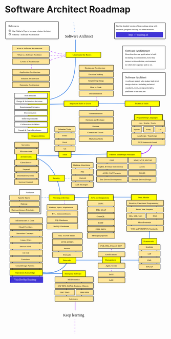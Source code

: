 # Software Architect Roadmap

<link href="style/main.css" rel="stylesheet">

<svg xmlns="http://www.w3.org/2000/svg" xmlns:xlink="http://www.w3.org/1999/xlink" viewBox="139 164 1385 2693" style="font-family: balsamiq"><path d="M742 2422Q742 2532.963733567918 742 2643.9274671358357" fill="none" stroke="rgb(153,0,255)" stroke-width="4" stroke-linecap="round" stroke-linejoin="round" stroke-dasharray="undefined"></path><path d="M429.38186770021423 2332.0281889433218Q515.284245485774 2330.642518100585 710 2328" fill="none" stroke="rgb(43,120,228)" stroke-width="4" stroke-linecap="round" stroke-linejoin="round" stroke-dasharray="undefined"></path><path d="M406.28014891204555 2313.7576048079814Q615.1961485554714 2357.2630872163213 682.3624122654047 2221.207300615662" fill="none" stroke="rgb(43,120,228)" stroke-width="4" stroke-linecap="round" stroke-linejoin="round" stroke-dasharray="undefined"></path><path d="M1054 2098Q1054 2231 1054 2364" fill="none" stroke="rgb(153,0,255)" stroke-width="4" stroke-linecap="round" stroke-linejoin="round" stroke-dasharray="0.8 12"></path><path d="M671.3818677002142 2215.0281889433218Q876.9842119232909 2214.6631107745243 1343.0079241118087 2215.0281889433218" fill="none" stroke="rgb(43,120,228)" stroke-width="4" stroke-linecap="round" stroke-linejoin="round" stroke-dasharray="undefined"></path><path d="M1380.7545731933146 1905.9693748011402Q1378.6521099691429 1991.9889387781457 1380.7545731933146 2183.8855680534584" fill="none" stroke="rgb(43,120,228)" stroke-width="4" stroke-linecap="round" stroke-linejoin="round" stroke-dasharray="undefined"></path><path d="M1043.7545731933146 1673.9693748011402Q1113.7832056095076 1675.6992074923985 1270.0079241118087 1674.028188943322" fill="none" stroke="rgb(43,120,228)" stroke-width="4" stroke-linecap="round" stroke-linejoin="round" stroke-dasharray="undefined"></path><rect x="1224.35" y="1652.35" width="219.3" height="299.3" rx="2" fill="rgb(255,255,255)" fill-opacity="1" stroke="rgb(0,0,0)" stroke-width="2.7"></rect><g class="clickable-group" data-group-id="111-web-and-mobile"><rect x="1224.35" y="1652.35" width="219.3" height="52.3" rx="2" fill="rgb(255,255,0)" fill-opacity="1" stroke="rgb(0,0,0)" stroke-width="2.7"></rect><text x="1284" y="1683" fill="rgb(0,0,0)" font-style="normal" font-weight="normal" font-size="18px"><tspan>Web, Mobile</tspan></text></g><g class="clickable-group done" data-group-id="101-web-and-mobile:react-vue-angular"><rect x="1184.35" y="1756.35" width="318.3" height="47.3" rx="2" fill="rgb(255,229,153)" fill-opacity="1" stroke="rgb(0,0,0)" stroke-width="2.7"></rect><text x="1265" y="1786.5" fill="rgb(0,0,0)" font-style="normal" font-weight="normal" font-size="18px"><tspan>React, Vue, Angular</tspan></text></g><g class="clickable-group" data-group-id="102-web-and-mobile:spa-ssr-ssg"><rect x="1184.35" y="1812.35" width="160.3" height="47.3" rx="2" fill="rgb(255,229,153)" fill-opacity="1" stroke="rgb(0,0,0)" stroke-width="2.7"></rect><text x="1205" y="1843" fill="rgb(0,0,0)" font-style="normal" font-weight="normal" font-size="18px"><tspan>SPA, SSR, SSG</tspan></text></g><g class="clickable-group" data-group-id="103-web-and-mobile:pwa"><rect x="1354.35" y="1812.35" width="148.3" height="47.3" rx="2" fill="rgb(255,229,153)" fill-opacity="1" stroke="rgb(0,0,0)" stroke-width="2.7"></rect><text x="1410" y="1843" fill="rgb(0,0,0)" font-style="normal" font-weight="normal" font-size="18px"><tspan>PWA</tspan></text></g><g class="clickable-group" data-group-id="104-web-and-mobile:microfrontends"><rect x="1184.35" y="1867.35" width="318.3" height="47.3" rx="2" fill="rgb(255,229,153)" fill-opacity="1" stroke="rgb(0,0,0)" stroke-width="2.7"></rect><text x="1282" y="1897.5" fill="rgb(0,0,0)" font-style="normal" font-weight="normal" font-size="18px"><tspan>Microfrontends</tspan></text></g><g class="clickable-group" data-group-id="105-web-and-mobile:w3c-and-whatwg-standards"><rect x="1184.35" y="1921.35" width="318.3" height="47.3" rx="2" fill="rgb(255,229,153)" fill-opacity="1" stroke="rgb(0,0,0)" stroke-width="2.7"></rect><text x="1221" y="1952" fill="rgb(0,0,0)" font-style="normal" font-weight="normal" font-size="18px"><tspan>W3C and WHATWG Standards</tspan></text></g><g class="clickable-group" data-group-id="100-web-and-mobile:reactive-functional-programming"><rect x="1184.35" y="1701.35" width="318.3" height="47.3" rx="2" fill="rgb(255,229,153)" fill-opacity="1" stroke="rgb(0,0,0)" stroke-width="2.7"></rect><text x="1205" y="1732" fill="rgb(0,0,0)" font-style="normal" font-weight="normal" font-size="18px"><tspan>Reactive, Functional Programming</tspan></text></g><path d="M694.0932204121098 1677.581704806792Q748.7021345143104 1678.2633508766066 870.4748156619451 1675.4729364269176" fill="none" stroke="rgb(43,120,228)" stroke-width="4" stroke-linecap="round" stroke-linejoin="round" stroke-dasharray="undefined"></path><rect x="859.35" y="1663.35" width="211.3" height="353.3" rx="2" fill="rgb(255,255,255)" fill-opacity="1" stroke="rgb(0,0,0)" stroke-width="2.7"></rect><g class="clickable-group" data-group-id="110-apis-and-integrations"><rect x="859.35" y="1651.35" width="211.3" height="54.3" rx="2" fill="rgb(255,255,0)" fill-opacity="1" stroke="rgb(0,0,0)" stroke-width="2.7"></rect><text x="877" y="1686" fill="rgb(0,0,0)" font-style="normal" font-weight="normal" font-size="18px"><tspan>APIs and Integrations</tspan></text></g><g class="clickable-group" data-group-id="102-apis-and-integrations:graphql"><rect x="846.35" y="1814.35" width="237.3" height="47.3" rx="2" fill="rgb(255,229,153)" fill-opacity="1" stroke="rgb(0,0,0)" stroke-width="2.7"></rect><text x="927" y="1845" fill="rgb(0,0,0)" font-style="normal" font-weight="normal" font-size="18px"><tspan>GraphQL</tspan></text></g><g class="clickable-group done" data-group-id="103-apis-and-integrations:rest"><rect x="846.35" y="1869.35" width="237.3" height="47.3" rx="2" fill="rgb(255,229,153)" fill-opacity="1" stroke="rgb(0,0,0)" stroke-width="2.7"></rect><text x="941" y="1899.5" fill="rgb(0,0,0)" font-style="normal" font-weight="normal" font-size="18px"><tspan>REST</tspan></text></g><g class="clickable-group" data-group-id="104-apis-and-integrations:bpm-bpel"><rect x="846.35" y="1924.35" width="237.3" height="47.3" rx="2" fill="rgb(255,229,153)" fill-opacity="1" stroke="rgb(0,0,0)" stroke-width="2.7"></rect><text x="918" y="1955" fill="rgb(0,0,0)" font-style="normal" font-weight="normal" font-size="18px"><tspan>BPM, BPEL</tspan></text></g><g class="clickable-group" data-group-id="101-apis-and-integrations:esb-soap"><rect x="846.35" y="1759.35" width="237.3" height="47.3" rx="2" fill="rgb(255,229,153)" fill-opacity="1" stroke="rgb(0,0,0)" stroke-width="2.7"></rect><text x="920" y="1790" fill="rgb(0,0,0)" font-style="normal" font-weight="normal" font-size="18px"><tspan>ESB, SOAP</tspan></text></g><g class="clickable-group done" data-group-id="100-apis-and-integrations:grpc"><rect x="846.35" y="1704.35" width="237.3" height="47.3" rx="2" fill="rgb(255,229,153)" fill-opacity="1" stroke="rgb(0,0,0)" stroke-width="2.7"></rect><text x="939" y="1735" fill="rgb(0,0,0)" font-style="normal" font-weight="normal" font-size="18px"><tspan>GRPC</tspan></text></g><g class="clickable-group done" data-group-id="105-apis-and-integrations:messaging-queues"><rect x="846.35" y="1980.35" width="237.3" height="47.3" rx="2" fill="rgb(255,229,153)" fill-opacity="1" stroke="rgb(0,0,0)" stroke-width="2.7"></rect><text x="885" y="2011" fill="rgb(0,0,0)" font-style="normal" font-weight="normal" font-size="18px"><tspan>Messaging Queues</tspan></text></g><path d="M582.0932204121098 1513.581704806792Q636.7021345143104 1514.2633508766066 758.4748156619451 1511.4729364269176" fill="none" stroke="rgb(43,120,228)" stroke-width="4" stroke-linecap="round" stroke-linejoin="round" stroke-dasharray="0.8 12"></path><path d="M1408 1150Q1415.2085557137132 1299.9296582413178 1288 1306" fill="none" stroke="rgb(153,0,255)" stroke-width="4" stroke-linecap="round" stroke-linejoin="round" stroke-dasharray="undefined"></path><rect x="1250.35" y="966.35" width="243.3" height="239.3" rx="2" fill="rgb(255,255,255)" fill-opacity="1" stroke="rgb(0,0,0)" stroke-width="2.7"></rect><path d="M387.09322041210976 1679.581704806792Q441.70213451431044 1680.2633508766066 563.4748156619451 1677.4729364269176" fill="none" stroke="rgb(43,120,228)" stroke-width="4" stroke-linecap="round" stroke-linejoin="round" stroke-dasharray="0.8 12"></path><path d="M398.09322041210976 1318.581704806792Q472.49265591513966 1320.7098535960308 638.4909788089725 1319.581704806792" fill="none" stroke="rgb(43,120,228)" stroke-width="4" stroke-linecap="round" stroke-linejoin="round" stroke-dasharray="undefined"></path><path d="M651 1677Q651 1739.5 651 1802" fill="none" stroke="rgb(153,0,255)" stroke-width="4" stroke-linecap="round" stroke-linejoin="round" stroke-dasharray="0.8 12"></path><path d="M402 1335Q597.9538120115807 1406.755495722054 619.0715143495341 1685.1126620594318" fill="none" stroke="rgb(43,120,228)" stroke-width="4" stroke-linecap="round" stroke-linejoin="round" stroke-dasharray="undefined"></path><path d="M682.6084088407856 1310.165286547757Q796.5946436467461 1308.3881800177705 1047.2100535168784 1304.975738430839" fill="none" stroke="rgb(43,120,228)" stroke-width="4" stroke-linecap="round" stroke-linejoin="round" stroke-dasharray="undefined"></path><path d="M1390 876Q1390 945.2150389265325 1390 1014.4300778530652" fill="none" stroke="rgb(153,0,255)" stroke-width="4" stroke-linecap="round" stroke-linejoin="round" stroke-dasharray="undefined"></path><path d="M947.3057619734931 873.3630596102762Q1112.8946654676631 875.2585066592922 1263.3445500205862 873.3630596102762" fill="none" stroke="rgb(43,120,228)" stroke-width="4" stroke-linecap="round" stroke-linejoin="round" stroke-dasharray="undefined"></path><path d="M924 770Q924 866.6166149251292 924 963.2332298502583" fill="none" stroke="rgb(153,0,255)" stroke-width="4" stroke-linecap="round" stroke-linejoin="round" stroke-dasharray="0.8 12"></path><path d="M367 509Q367.9159783798301 554.6537794232827 367 596.2001050528751" fill="none" stroke="rgb(153,0,255)" stroke-width="4" stroke-linecap="round" stroke-linejoin="round" stroke-dasharray="0.8 12"></path><path d="M676.6640266399708 467.913490598686Q571.305448228583 471.3633521406471 504.9526539432053 517.9959743019092" fill="none" stroke="rgb(153,0,255)" stroke-width="4" stroke-linecap="round" stroke-linejoin="round" stroke-dasharray="0.8 12"></path><path d="M744.5375022929974 327.1037923676955Q744.5717142554299 367.83178891965775 744.6413600360961 450.7423533290094" fill="none" stroke="rgb(43,120,228)" stroke-width="4" stroke-linecap="round" stroke-linejoin="round" stroke-dasharray="undefined"></path><path d="M506.367085308367 878.3630596102762Q678.097700881039 876.7503493525721 834.0496215380278 871.5341968799528" fill="none" stroke="rgb(43,120,228)" stroke-width="4" stroke-linecap="round" stroke-linejoin="round" stroke-dasharray="undefined"></path><path d="M742.4867195070642 455.03513764642855Q765.5859447421124 807.7777430198718 497.7980134141734 841.385726214151" fill="none" stroke="rgb(43,120,228)" stroke-width="4" stroke-linecap="round" stroke-linejoin="round" stroke-dasharray="undefined"></path><path d="M677.1865321496182 449.5556221830552Q585.4646408657449 450.0968061156219 509.5556221830552 415.26748150807646" fill="none" stroke="rgb(153,0,255)" stroke-width="4" stroke-linecap="round" stroke-linejoin="round" stroke-dasharray="0.8 12"></path><path d="M681 458Q585.2560991538837 459.9209656743318 498.12624195806234 458" fill="none" stroke="rgb(153,0,255)" stroke-width="4" stroke-linecap="round" stroke-linejoin="round" stroke-dasharray="0.8 12"></path><text x="654" y="307" fill="rgb(0,0,0)" font-style="normal" font-weight="normal" font-size="32px"><tspan>Software Architect</tspan></text><rect x="1080.35" y="180.35" width="437.3" height="138.3" rx="2" fill="rgb(255,255,255)" fill-opacity="1" stroke="rgb(0,0,0)" stroke-width="2.7"></rect><text x="1093" y="214.5" fill="rgb(0,0,0)" font-style="normal" font-weight="normal" font-size="17px"><tspan>Find the detailed version of this roadmap along with</tspan></text><text x="1093" y="242.5" fill="rgb(0,0,0)" font-style="normal" font-weight="normal" font-size="17px"><tspan>resources, progress tracking and other resources.</tspan></text><g class="clickable-group" data-group-id="ext_link:roadmap.sh"><rect x="1095.35" y="261.35" width="400.3" height="42.3" rx="2" fill="rgb(65,53,214)" fill-opacity="1" stroke="rgb(65,53,214)" stroke-width="2.7"></rect><g><text x="1276" y="289.5" fill="rgb(255,255,255)" font-style="normal" font-weight="normal" font-size="20px"><tspan>roadmap.sh</tspan></text><text x="1201" y="289.5" fill="rgb(255,255,255)" font-style="normal" font-weight="normal" font-size="20px"><tspan>https</tspan></text><text x="1248" y="287.5" fill="rgb(255,255,255)" font-style="normal" font-weight="bold" font-size="20px"><tspan>:</tspan></text><text x="1255" y="290.5" fill="rgb(255,255,255)" font-style="normal" font-weight="normal" font-size="20px"><tspan>/</tspan></text><text x="1263" y="290.5" fill="rgb(255,255,255)" font-style="normal" font-weight="normal" font-size="20px"><tspan>/</tspan></text></g></g><rect x="145.35" y="170.35" width="454.3" height="148.3" rx="2" fill="rgb(255,255,255)" fill-opacity="1" stroke="rgb(0,0,0)" stroke-width="2.7"></rect><g class="clickable-group" data-group-id="100-software-architect-basics"><rect x="663.35" y="431.35" width="300.3" height="47.3" rx="2" fill="rgb(255,255,0)" fill-opacity="1" stroke="rgb(0,0,0)" stroke-width="2.7"></rect><text x="721" y="461.5" fill="rgb(0,0,0)" font-style="normal" font-weight="normal" font-size="18px"><tspan>Understand the Basics</tspan></text></g><g class="clickable-group" data-group-id="100-software-architect-basics:what-is-software-architecture"><rect x="201.35" y="376.35" width="319.3" height="47.3" rx="2" fill="rgb(255,229,153)" fill-opacity="1" stroke="rgb(0,0,0)" stroke-width="2.7"></rect><text x="241" y="407" fill="rgb(0,0,0)" font-style="normal" font-weight="normal" font-size="18px"><tspan>What is Software Architecture</tspan></text></g><g class="clickable-group" data-group-id="101-software-architect-basics:what-is-software-architect"><rect x="201.35" y="431.35" width="319.3" height="47.3" rx="2" fill="rgb(255,229,153)" fill-opacity="1" stroke="rgb(0,0,0)" stroke-width="2.7"></rect><text x="247" y="462" fill="rgb(0,0,0)" font-style="normal" font-weight="normal" font-size="18px"><tspan>What is a Software Architect</tspan></text></g><text x="170" y="215.5" fill="rgb(0,0,0)" font-style="normal" font-weight="normal" font-size="20px"><tspan>References</tspan></text><rect x="1148.35" y="378.35" width="367.3" height="198.3" rx="2" fill="rgb(255,255,255)" fill-opacity="1" stroke="rgb(0,0,0)" stroke-width="2.7"></rect><text x="1173" y="426.5" fill="rgb(0,0,0)" font-style="normal" font-weight="normal" font-size="24px"><tspan>Software Architecture</tspan></text><text x="1173" y="456.5" fill="rgb(0,0,0)" font-style="normal" font-weight="normal" font-size="18px"><tspan>Describes how an application is built</tspan></text><text x="1173" y="486.5" fill="rgb(0,0,0)" font-style="normal" font-weight="normal" font-size="18px"><tspan>including its components, how they</tspan></text><text x="1173" y="516.5" fill="rgb(0,0,0)" font-style="normal" font-weight="normal" font-size="18px"><tspan>interact with eachother, environment</tspan></text><text x="1173" y="546.5" fill="rgb(0,0,0)" font-style="normal" font-weight="normal" font-size="18px"><tspan> in which they operate and so on.</tspan></text><rect x="1148.35" y="606.35" width="369.3" height="198.3" rx="2" fill="rgb(255,255,255)" fill-opacity="1" stroke="rgb(0,0,0)" stroke-width="2.7"></rect><text x="1173" y="655.5" fill="rgb(0,0,0)" font-style="normal" font-weight="normal" font-size="24px"><tspan>Software Architect</tspan></text><text x="1173" y="685.5" fill="rgb(0,0,0)" font-style="normal" font-weight="normal" font-size="18px"><tspan>A software expert who makes high level</tspan></text><text x="1173" y="714.5" fill="rgb(0,0,0)" font-style="normal" font-weight="normal" font-size="18px"><tspan>design choices, including technical </tspan></text><text x="1173" y="743.5" fill="rgb(0,0,0)" font-style="normal" font-weight="normal" font-size="18px"><tspan>standards, tools, design principles,</tspan></text><text x="1173" y="773.5" fill="rgb(0,0,0)" font-style="normal" font-weight="normal" font-size="18px"><tspan> platforms to be used, etc</tspan></text><g class="clickable-group" data-group-id="101-architect-responsibilities"><rect x="338.35" y="769.35" width="187.3" height="407.3" rx="2" fill="rgb(255,255,0)" fill-opacity="1" stroke="rgb(0,0,0)" stroke-width="2.7"></rect><text x="367" y="1156.5" fill="rgb(0,0,0)" font-style="normal" font-weight="normal" font-size="18px"><tspan>Responsibilities</tspan></text><rect x="220.35" y="783.35" width="285.3" height="42.3" rx="2" fill="rgb(255,255,255)" fill-opacity="1" stroke="rgb(0,0,0)" stroke-width="2.7"></rect><text x="305" y="810.5" fill="rgb(0,0,0)" font-style="normal" font-weight="normal" font-size="17px"><tspan>Tech decisions</tspan></text><rect x="220.35" y="832.35" width="285.3" height="42.3" rx="2" fill="rgb(255,255,255)" fill-opacity="1" stroke="rgb(0,0,0)" stroke-width="2.7"></rect><text x="240" y="860" fill="rgb(0,0,0)" font-style="normal" font-weight="normal" font-size="17px"><tspan>Design &amp; Architecture decisions</tspan></text><rect x="220.35" y="882.35" width="285.3" height="42.3" rx="2" fill="rgb(255,255,255)" fill-opacity="1" stroke="rgb(0,0,0)" stroke-width="2.7"></rect><text x="268" y="909.5" fill="rgb(0,0,0)" font-style="normal" font-weight="normal" font-size="17px"><tspan>Requirements Elicitation</tspan></text><rect x="220.35" y="931.35" width="285.3" height="42.3" rx="2" fill="rgb(255,255,255)" fill-opacity="1" stroke="rgb(0,0,0)" stroke-width="2.7"></rect><text x="304" y="958.5" fill="rgb(0,0,0)" font-style="normal" font-weight="normal" font-size="17px"><tspan>Documentation</tspan></text><rect x="220.35" y="981.35" width="285.3" height="42.3" rx="2" fill="rgb(255,255,255)" fill-opacity="1" stroke="rgb(0,0,0)" stroke-width="2.7"></rect><text x="285" y="1008.5" fill="rgb(0,0,0)" font-style="normal" font-weight="normal" font-size="17px"><tspan>Enforcing standards</tspan></text><rect x="220.35" y="1030.35" width="285.3" height="42.3" rx="2" fill="rgb(255,255,255)" fill-opacity="1" stroke="rgb(0,0,0)" stroke-width="2.7"></rect><text x="273" y="1057.5" fill="rgb(0,0,0)" font-style="normal" font-weight="normal" font-size="17px"><tspan>Collaborate with Others</tspan></text><rect x="220.35" y="1080.35" width="285.3" height="42.3" rx="2" fill="rgb(255,255,255)" fill-opacity="1" stroke="rgb(0,0,0)" stroke-width="2.7"></rect><text x="252" y="1107.5" fill="rgb(0,0,0)" font-style="normal" font-weight="normal" font-size="17px"><tspan>Consult &amp; Coach Developers</tspan></text></g><g class="clickable-group" data-group-id="102-important-skills"><rect x="646.35" y="850.35" width="296.3" height="47.3" rx="2" fill="rgb(255,255,0)" fill-opacity="1" stroke="rgb(0,0,0)" stroke-width="2.7"></rect><text x="696" y="879.5" fill="rgb(0,0,0)" font-style="normal" font-weight="normal" font-size="18px"><tspan>Important Skills to Learn</tspan></text></g><g class="clickable-group" data-group-id="100-important-skills:design-and-architecture"><rect x="776.35" y="543.35" width="296.3" height="47.3" rx="2" fill="rgb(255,229,153)" fill-opacity="1" stroke="rgb(0,0,0)" stroke-width="2.7"></rect><text x="826" y="573.5" fill="rgb(0,0,0)" font-style="normal" font-weight="normal" font-size="18px"><tspan>Design and Architecture</tspan></text></g><g class="clickable-group" data-group-id="101-important-skills:decision-making"><rect x="776.35" y="598.35" width="296.3" height="47.3" rx="2" fill="rgb(255,229,153)" fill-opacity="1" stroke="rgb(0,0,0)" stroke-width="2.7"></rect><text x="857" y="628.5" fill="rgb(0,0,0)" font-style="normal" font-weight="normal" font-size="18px"><tspan>Decision Making</tspan></text></g><g class="clickable-group" data-group-id="102-important-skills:simplifying-things"><rect x="776.35" y="653.35" width="296.3" height="47.3" rx="2" fill="rgb(255,229,153)" fill-opacity="1" stroke="rgb(0,0,0)" stroke-width="2.7"></rect><text x="854" y="683.5" fill="rgb(0,0,0)" font-style="normal" font-weight="normal" font-size="18px"><tspan>Simplifying things</tspan></text></g><g class="clickable-group done" data-group-id="103-important-skills:how-to-code"><rect x="776.35" y="708.35" width="296.3" height="47.3" rx="2" fill="rgb(255,229,153)" fill-opacity="1" stroke="rgb(0,0,0)" stroke-width="2.7"></rect><text x="872" y="738.5" fill="rgb(0,0,0)" font-style="normal" font-weight="normal" font-size="18px"><tspan>How to Code</tspan></text></g><g class="clickable-group" data-group-id="104-important-skills:documentation"><rect x="776.35" y="763.35" width="296.3" height="47.3" rx="2" fill="rgb(255,229,153)" fill-opacity="1" stroke="rgb(0,0,0)" stroke-width="2.7"></rect><text x="862" y="793.5" fill="rgb(0,0,0)" font-style="normal" font-weight="normal" font-size="18px"><tspan>Documentation</tspan></text></g><g class="clickable-group" data-group-id="105-important-skills:communication"><rect x="776.35" y="933.35" width="296.3" height="47.3" rx="2" fill="rgb(255,229,153)" fill-opacity="1" stroke="rgb(0,0,0)" stroke-width="2.7"></rect><text x="861" y="963.5" fill="rgb(0,0,0)" font-style="normal" font-weight="normal" font-size="18px"><tspan>Communication</tspan></text></g><g class="clickable-group" data-group-id="106-important-skills:estimate-and-evaluate"><rect x="776.35" y="988.35" width="296.3" height="47.3" rx="2" fill="rgb(255,229,153)" fill-opacity="1" stroke="rgb(0,0,0)" stroke-width="2.7"></rect><text x="833" y="1018.5" fill="rgb(0,0,0)" font-style="normal" font-weight="normal" font-size="18px"><tspan>Estimate and Evaluate</tspan></text></g><g class="clickable-group" data-group-id="107-important-skills:balance"><rect x="776.35" y="1042.35" width="296.3" height="47.3" rx="2" fill="rgb(255,229,153)" fill-opacity="1" stroke="rgb(0,0,0)" stroke-width="2.7"></rect><text x="891" y="1072.5" fill="rgb(0,0,0)" font-style="normal" font-weight="normal" font-size="18px"><tspan>Balance</tspan></text></g><g class="clickable-group" data-group-id="108-important-skills:consult-and-coach"><rect x="776.35" y="1096.35" width="296.3" height="47.3" rx="2" fill="rgb(255,229,153)" fill-opacity="1" stroke="rgb(0,0,0)" stroke-width="2.7"></rect><text x="847" y="1126.5" fill="rgb(0,0,0)" font-style="normal" font-weight="normal" font-size="18px"><tspan>Consult and Coach</tspan></text></g><g class="clickable-group" data-group-id="109-important-skills:marketing-skills"><rect x="776.35" y="1151.35" width="296.3" height="47.3" rx="2" fill="rgb(255,229,153)" fill-opacity="1" stroke="rgb(0,0,0)" stroke-width="2.7"></rect><text x="861" y="1181.5" fill="rgb(0,0,0)" font-style="normal" font-weight="normal" font-size="18px"><tspan>Marketing Skills</tspan></text></g><g class="clickable-group" data-group-id="102-software-architect-basics:levels-of-architecture"><rect x="202.35" y="488.35" width="319.3" height="47.3" rx="2" fill="rgb(255,229,153)" fill-opacity="1" stroke="rgb(0,0,0)" stroke-width="2.7"></rect><text x="273" y="518.5" fill="rgb(0,0,0)" font-style="normal" font-weight="normal" font-size="18px"><tspan>Levels of Architecture</tspan></text></g><g class="clickable-group" data-group-id="100-software-architect-basics:levels-of-architecture:application-architecture"><rect x="202.35" y="578.35" width="319.3" height="47.3" rx="2" fill="rgb(255,229,153)" fill-opacity="1" stroke="rgb(0,0,0)" stroke-width="2.7"></rect><text x="265" y="608.5" fill="rgb(0,0,0)" font-style="normal" font-weight="normal" font-size="18px"><tspan>Application Architecture</tspan></text></g><g class="clickable-group" data-group-id="101-software-architect-basics:levels-of-architecture:solution-architecture"><rect x="202.35" y="633.35" width="319.3" height="47.3" rx="2" fill="rgb(255,229,153)" fill-opacity="1" stroke="rgb(0,0,0)" stroke-width="2.7"></rect><text x="277" y="663.5" fill="rgb(0,0,0)" font-style="normal" font-weight="normal" font-size="18px"><tspan>Solution Architecture</tspan></text></g><g class="clickable-group" data-group-id="102-software-architect-basics:levels-of-architecture:enterprise-architecture"><rect x="202.35" y="688.35" width="319.3" height="47.3" rx="2" fill="rgb(255,229,153)" fill-opacity="1" stroke="rgb(0,0,0)" stroke-width="2.7"></rect><text x="267" y="718.5" fill="rgb(0,0,0)" font-style="normal" font-weight="normal" font-size="18px"><tspan>Enterprise Architecture</tspan></text></g><path d="M731.9176476128706 177.57322890837824Q733.1442822934625 205.29952871752732 735.6413600360961 261.7423533290094" fill="none" stroke="rgb(43,120,228)" stroke-width="4" stroke-linecap="round" stroke-linejoin="round" stroke-dasharray="0.8 12"></path><g class="clickable-group done" data-group-id="103-technical-skills"><rect x="1170.35" y="850.35" width="297.3" height="47.3" rx="2" fill="rgb(255,255,0)" fill-opacity="1" stroke="rgb(0,0,0)" stroke-width="2.7"></rect><text x="1257" y="879.5" fill="rgb(0,0,0)" font-style="normal" font-weight="normal" font-size="18px"><tspan>Technical Skills</tspan></text></g><rect x="239.35" y="1223.35" width="172.3" height="328.3" rx="2" fill="rgb(255,255,255)" fill-opacity="1" stroke="rgb(0,0,0)" stroke-width="2.7"></rect><g class="clickable-group done" data-group-id="100-architectures:serverless"><rect x="222.35" y="1203.35" width="207.3" height="47.3" rx="2" fill="rgb(255,229,153)" fill-opacity="1" stroke="rgb(0,0,0)" stroke-width="2.7"></rect><text x="282" y="1233.5" fill="rgb(0,0,0)" font-style="normal" font-weight="normal" font-size="18px"><tspan>Serverless</tspan></text></g><rect x="1016.35" y="1282.35" width="292.3" height="253.3" rx="2" fill="rgb(255,255,255)" fill-opacity="1" stroke="rgb(0,0,0)" stroke-width="2.7"></rect><rect x="602.35" y="1087.35" width="105.3" height="247.3" rx="2" fill="rgb(255,255,255)" fill-opacity="1" stroke="rgb(0,0,0)" stroke-width="2.7"></rect><g class="clickable-group done" data-group-id="103-architect-tools:atlassian-tools"><rect x="567.35" y="1068.35" width="175.3" height="47.3" rx="2" fill="rgb(255,229,153)" fill-opacity="1" stroke="rgb(0,0,0)" stroke-width="2.7"></rect><text x="595" y="1098.5" fill="rgb(0,0,0)" font-style="normal" font-weight="normal" font-size="18px"><tspan>Atlassian Tools</tspan></text></g><g class="clickable-group done" data-group-id="102-architect-tools:trello"><rect x="567.35" y="1124.35" width="175.3" height="47.3" rx="2" fill="rgb(255,229,153)" fill-opacity="1" stroke="rgb(0,0,0)" stroke-width="2.7"></rect><text x="630" y="1154.5" fill="rgb(0,0,0)" font-style="normal" font-weight="normal" font-size="18px"><tspan>Trello</tspan></text></g><g class="clickable-group done" data-group-id="101-architect-tools:slack"><rect x="567.35" y="1180.35" width="175.3" height="47.3" rx="2" fill="rgb(255,229,153)" fill-opacity="1" stroke="rgb(0,0,0)" stroke-width="2.7"></rect><text x="633" y="1210.5" fill="rgb(0,0,0)" font-style="normal" font-weight="normal" font-size="18px"><tspan>Slack</tspan></text></g><g class="clickable-group" data-group-id="113-management"><rect x="976.35" y="2154.35" width="156.3" height="126.3" rx="2" fill="rgb(255,255,0)" fill-opacity="1" stroke="rgb(0,0,0)" stroke-width="2.7"></rect><text x="1000" y="2218.5" fill="rgb(0,0,0)" font-style="normal" font-weight="normal" font-size="18px"><tspan>Management</tspan></text></g><g class="clickable-group" data-group-id="101-management:agile-scrum"><rect x="939.35" y="2240.35" width="231.3" height="44.3" rx="2" fill="rgb(255,229,153)" fill-opacity="1" stroke="rgb(0,0,0)" stroke-width="2.7"></rect><text x="1005" y="2269.5" fill="rgb(0,0,0)" font-style="normal" font-weight="normal" font-size="18px"><tspan>Agile, Scrum</tspan></text></g><g class="clickable-group" data-group-id="100-management:certifications"><rect x="939.35" y="2143.35" width="231.3" height="43.3" rx="2" fill="rgb(255,229,153)" fill-opacity="1" stroke="rgb(0,0,0)" stroke-width="2.7"></rect><text x="1001" y="2171.5" fill="rgb(0,0,0)" font-style="normal" font-weight="normal" font-size="18px"><tspan>Certifications</tspan></text></g><g class="clickable-group" data-group-id="100-management:agile-scrum:less"><rect x="939.35" y="2315.35" width="231.3" height="44.3" rx="2" fill="rgb(255,229,153)" fill-opacity="1" stroke="rgb(0,0,0)" stroke-width="2.7"></rect><text x="1033" y="2343.5" fill="rgb(0,0,0)" font-style="normal" font-weight="normal" font-size="18px"><tspan>LeSS</tspan></text></g><g class="clickable-group" data-group-id="101-management:agile-scrum:safe"><rect x="939.35" y="2365.35" width="231.3" height="44.3" rx="2" fill="rgb(255,229,153)" fill-opacity="1" stroke="rgb(0,0,0)" stroke-width="2.7"></rect><text x="1033" y="2393.5" fill="rgb(0,0,0)" font-style="normal" font-weight="normal" font-size="18px"><tspan>SaFE</tspan></text></g><g class="clickable-group" data-group-id="100-management:certifications:pmi-itil-prince2-rup"><rect x="939.35" y="2068.35" width="231.3" height="45.3" rx="2" fill="rgb(255,229,153)" fill-opacity="1" stroke="rgb(0,0,0)" stroke-width="2.7"></rect><text x="960" y="2098" fill="rgb(0,0,0)" font-style="normal" font-weight="normal" font-size="18px"><tspan>PMI, ITIL, Prince2, RUP</tspan></text></g><g class="clickable-group done" data-group-id="106-architect-tools"><rect x="602.35" y="1282.35" width="105.3" height="52.3" rx="2" fill="rgb(255,255,0)" fill-opacity="1" stroke="rgb(0,0,0)" stroke-width="2.7"></rect><text x="634" y="1315.5" fill="rgb(0,0,0)" font-style="normal" font-weight="normal" font-size="18px"><tspan>Tools</tspan></text></g><g class="clickable-group done" data-group-id="100-architect-tools:git"><rect x="567.35" y="1236.35" width="175.3" height="47.3" rx="2" fill="rgb(255,229,153)" fill-opacity="1" stroke="rgb(0,0,0)" stroke-width="2.7"></rect><text x="643" y="1266.5" fill="rgb(0,0,0)" font-style="normal" font-weight="normal" font-size="18px"><tspan>Git</tspan></text></g><g class="clickable-group" data-group-id="105-patterns-and-design-principles"><rect x="1016.35" y="1282.35" width="292.3" height="52.3" rx="2" fill="rgb(255,255,0)" fill-opacity="1" stroke="rgb(0,0,0)" stroke-width="2.7"></rect><text x="1037" y="1316" fill="rgb(0,0,0)" font-style="normal" font-weight="normal" font-size="18px"><tspan>Patterns and Design Principles</tspan></text></g><g class="clickable-group done" data-group-id="101-patterns-and-design-principles:mvc-mvp-mvvm"><rect x="1200.35" y="1334.35" width="237.3" height="47.3" rx="2" fill="rgb(255,229,153)" fill-opacity="1" stroke="rgb(0,0,0)" stroke-width="2.7"></rect><text x="1246" y="1365" fill="rgb(0,0,0)" font-style="normal" font-weight="normal" font-size="18px"><tspan>MVC, MVP, MVVM</tspan></text></g><g class="clickable-group" data-group-id="103-patterns-and-design-principles:actors"><rect x="1200.35" y="1389.35" width="237.3" height="47.3" rx="2" fill="rgb(255,229,153)" fill-opacity="1" stroke="rgb(0,0,0)" stroke-width="2.7"></rect><text x="1293" y="1419.5" fill="rgb(0,0,0)" font-style="normal" font-weight="normal" font-size="18px"><tspan>Actors</tspan></text></g><g class="clickable-group done" data-group-id="105-patterns-and-design-principles:solid"><rect x="1200.35" y="1444.35" width="237.3" height="47.3" rx="2" fill="rgb(255,229,153)" fill-opacity="1" stroke="rgb(0,0,0)" stroke-width="2.7"></rect><text x="1292" y="1474.5" fill="rgb(0,0,0)" font-style="normal" font-weight="normal" font-size="18px"><tspan>SOLID</tspan></text></g><g class="clickable-group" data-group-id="106-patterns-and-design-principles:ddd"><rect x="1200.35" y="1499.35" width="237.3" height="47.3" rx="2" fill="rgb(255,229,153)" fill-opacity="1" stroke="rgb(0,0,0)" stroke-width="2.7"></rect><text x="1228" y="1529.5" fill="rgb(0,0,0)" font-style="normal" font-weight="normal" font-size="18px"><tspan>Domain Driven Design</tspan></text></g><g class="clickable-group done" data-group-id="106-patterns-and-design-principles:tdd"><rect x="926.35" y="1499.35" width="264.3" height="47.3" rx="2" fill="rgb(255,229,153)" fill-opacity="1" stroke="rgb(0,0,0)" stroke-width="2.7"></rect><text x="956" y="1529.5" fill="rgb(0,0,0)" font-style="normal" font-weight="normal" font-size="18px"><tspan>Test Driven Development</tspan></text></g><g class="clickable-group done" data-group-id="100-patterns-and-design-principles:oop"><rect x="926.35" y="1334.35" width="265.3" height="47.3" rx="2" fill="rgb(255,229,153)" fill-opacity="1" stroke="rgb(0,0,0)" stroke-width="2.7"></rect><text x="1039" y="1365" fill="rgb(0,0,0)" font-style="normal" font-weight="normal" font-size="18px"><tspan>OOP</tspan></text></g><g class="clickable-group" data-group-id="102-patterns-and-design-principles:cqrs-eventual-consistency"><rect x="926.35" y="1389.35" width="264.3" height="47.3" rx="2" fill="rgb(255,229,153)" fill-opacity="1" stroke="rgb(0,0,0)" stroke-width="2.7"></rect><text x="942" y="1420" fill="rgb(0,0,0)" font-style="normal" font-weight="normal" font-size="18px"><tspan>CQRS, Eventual Consistency</tspan></text></g><g class="clickable-group" data-group-id="104-patterns-and-design-principles:acid-cap-theorem"><rect x="926.35" y="1444.35" width="264.3" height="47.3" rx="2" fill="rgb(255,229,153)" fill-opacity="1" stroke="rgb(0,0,0)" stroke-width="2.7"></rect><text x="978" y="1475" fill="rgb(0,0,0)" font-style="normal" font-weight="normal" font-size="18px"><tspan>ACID, CAP Theorem</tspan></text></g><g class="clickable-group" data-group-id="107-architectures"><rect x="239.35" y="1302.35" width="172.3" height="56.3" rx="2" fill="rgb(255,255,0)" fill-opacity="1" stroke="rgb(0,0,0)" stroke-width="2.7"></rect><text x="272" y="1335.5" fill="rgb(0,0,0)" font-style="normal" font-weight="normal" font-size="18px"><tspan>Architectures</tspan></text></g><g class="clickable-group" data-group-id="103-working-with-data:nosql-databases"><rect x="499.35" y="1901.35" width="266.3" height="47.3" rx="2" fill="rgb(255,229,153)" fill-opacity="1" stroke="rgb(0,0,0)" stroke-width="2.7"></rect><text x="557" y="1932" fill="rgb(0,0,0)" font-style="normal" font-weight="normal" font-size="18px"><tspan>NoSQL Databases</tspan></text></g><g class="clickable-group" data-group-id="102-working-with-data:sql-databases"><rect x="500.35" y="1847.35" width="264.3" height="47.3" rx="2" fill="rgb(255,229,153)" fill-opacity="1" stroke="rgb(0,0,0)" stroke-width="2.7"></rect><text x="569" y="1878" fill="rgb(0,0,0)" font-style="normal" font-weight="normal" font-size="18px"><tspan>SQL Databases</tspan></text></g><g class="clickable-group" data-group-id="101-working-with-data:etl-datawarehouses"><rect x="500.35" y="1793.35" width="265.3" height="47.3" rx="2" fill="rgb(255,229,153)" fill-opacity="1" stroke="rgb(0,0,0)" stroke-width="2.7"></rect><text x="544" y="1823.5" fill="rgb(0,0,0)" font-style="normal" font-weight="normal" font-size="18px"><tspan>ETL, Datawarehouses</tspan></text></g><g class="clickable-group" data-group-id="100-working-with-data:hadoop-spark-mapreduce"><rect x="500.35" y="1738.35" width="264.3" height="47.3" rx="2" fill="rgb(255,229,153)" fill-opacity="1" stroke="rgb(0,0,0)" stroke-width="2.7"></rect><text x="519" y="1768.5" fill="rgb(0,0,0)" font-style="normal" font-weight="normal" font-size="18px"><tspan>Hadoop, Spark, MapReduce</tspan></text></g><g class="clickable-group" data-group-id="103-working-with-data:analytics"><rect x="263.35" y="1608.35" width="185.3" height="210.3" rx="2" fill="rgb(255,255,255)" fill-opacity="1" stroke="rgb(0,0,0)" stroke-width="2.7"></rect><text x="320" y="1639.5" fill="rgb(0,0,0)" font-style="normal" font-weight="normal" font-size="18px"><tspan>Analytics</tspan></text></g><g class="clickable-group" data-group-id="109-working-with-data"><rect x="518.35" y="1655.35" width="219.3" height="47.3" rx="2" fill="rgb(255,255,0)" fill-opacity="1" stroke="rgb(0,0,0)" stroke-width="2.7"></rect><text x="555" y="1686" fill="rgb(0,0,0)" font-style="normal" font-weight="normal" font-size="18px"><tspan>Working with Data</tspan></text></g><g class="clickable-group" data-group-id="100-working-with-data:analytics:apache-spark"><rect x="180.35" y="1657.35" width="255.3" height="44.3" rx="2" fill="rgb(255,229,153)" fill-opacity="1" stroke="rgb(0,0,0)" stroke-width="2.7"></rect><text x="251" y="1686.5" fill="rgb(0,0,0)" font-style="normal" font-weight="normal" font-size="18px"><tspan>Apache Spark</tspan></text></g><g class="clickable-group" data-group-id="101-working-with-data:analytics:hadoop"><rect x="180.35" y="1709.35" width="255.3" height="44.3" rx="2" fill="rgb(255,229,153)" fill-opacity="1" stroke="rgb(0,0,0)" stroke-width="2.7"></rect><text x="275" y="1738.5" fill="rgb(0,0,0)" font-style="normal" font-weight="normal" font-size="18px"><tspan>Hadoop</tspan></text></g><g class="clickable-group" data-group-id="102-working-with-data:analytics:datawarehouses-principles"><rect x="180.35" y="1761.35" width="255.3" height="44.3" rx="2" fill="rgb(255,229,153)" fill-opacity="1" stroke="rgb(0,0,0)" stroke-width="2.7"></rect><text x="197" y="1791" fill="rgb(0,0,0)" font-style="normal" font-weight="normal" font-size="18px"><tspan>Datawarehouses Principles</tspan></text></g><g class="clickable-group done" data-group-id="104-programming-languages"><rect x="1250.35" y="966.35" width="243.3" height="52.3" rx="2" fill="rgb(255,255,0)" fill-opacity="1" stroke="rgb(0,0,0)" stroke-width="2.7"></rect><text x="1269" y="999" fill="rgb(0,0,0)" font-style="normal" font-weight="normal" font-size="18px"><tspan>Programming Languages</tspan></text></g><g class="clickable-group" data-group-id="101-programming-languages:python"><rect x="1227.35" y="1070.35" width="88.3" height="47.3" rx="2" fill="rgb(255,229,153)" fill-opacity="1" stroke="rgb(0,0,0)" stroke-width="2.7"></rect><text x="1246" y="1101" fill="rgb(0,0,0)" font-style="normal" font-weight="normal" font-size="18px"><tspan>Python</tspan></text></g><g class="clickable-group" data-group-id="102-programming-languages:ruby"><rect x="1329.35" y="1070.35" width="88.3" height="47.3" rx="2" fill="rgb(255,229,153)" fill-opacity="1" stroke="rgb(0,0,0)" stroke-width="2.7"></rect><text x="1353" y="1100.5" fill="rgb(0,0,0)" font-style="normal" font-weight="normal" font-size="18px"><tspan>Ruby</tspan></text></g><g class="clickable-group done" data-group-id="103-programming-languages:go"><rect x="1427.35" y="1070.35" width="88.3" height="47.3" rx="2" fill="rgb(255,229,153)" fill-opacity="1" stroke="rgb(0,0,0)" stroke-width="2.7"></rect><text x="1460" y="1100.5" fill="rgb(0,0,0)" font-style="normal" font-weight="normal" font-size="18px"><tspan>Go</tspan></text></g><g class="clickable-group" data-group-id="100-programming-languages:java-kotlin-scala"><rect x="1227.35" y="1015.35" width="284.3" height="47.3" rx="2" fill="rgb(255,229,153)" fill-opacity="1" stroke="rgb(0,0,0)" stroke-width="2.7"></rect><text x="1288" y="1046" fill="rgb(0,0,0)" font-style="normal" font-weight="normal" font-size="18px"><tspan>Java / Kotlin / Scala</tspan></text></g><g class="clickable-group done" data-group-id="104-programming-languages:javascript-typescript"><rect x="1227.35" y="1126.35" width="287.3" height="47.3" rx="2" fill="rgb(255,229,153)" fill-opacity="1" stroke="rgb(0,0,0)" stroke-width="2.7"></rect><text x="1277" y="1157" fill="rgb(0,0,0)" font-style="normal" font-weight="normal" font-size="18px"><tspan>JavaScript / TypeScript</tspan></text></g><g class="clickable-group done" data-group-id="105-programming-languages:dotnet-framework"><rect x="1227.35" y="1181.35" width="287.3" height="47.3" rx="2" fill="rgb(255,229,153)" fill-opacity="1" stroke="rgb(0,0,0)" stroke-width="2.7"></rect><text x="1278" y="1211.5" fill="rgb(0,0,0)" font-style="normal" font-weight="normal" font-size="18px"><tspan>.NET framework based</tspan></text></g><rect x="1314.35" y="2098.35" width="130.3" height="184.3" rx="2" fill="rgb(255,255,255)" fill-opacity="1" stroke="rgb(0,0,0)" stroke-width="2.7"></rect><g class="clickable-group" data-group-id="101-architect-frameworks:iaf"><rect x="1290.35" y="2136.35" width="182.3" height="47.3" rx="2" fill="rgb(255,229,153)" fill-opacity="1" stroke="rgb(0,0,0)" stroke-width="2.7"></rect><text x="1366" y="2166.5" fill="rgb(0,0,0)" font-style="normal" font-weight="normal" font-size="18px"><tspan>IAF</tspan></text></g><g class="clickable-group" data-group-id="101-architect-frameworks:uml"><rect x="1290.35" y="2192.35" width="182.3" height="47.3" rx="2" fill="rgb(255,229,153)" fill-opacity="1" stroke="rgb(0,0,0)" stroke-width="2.7"></rect><text x="1360" y="2222.5" fill="rgb(0,0,0)" font-style="normal" font-weight="normal" font-size="18px"><tspan>UML</tspan></text></g><g class="clickable-group" data-group-id="112-architect-frameworks"><rect x="1314.35" y="2028.35" width="130.3" height="52.3" rx="2" fill="rgb(255,255,0)" fill-opacity="1" stroke="rgb(0,0,0)" stroke-width="2.7"></rect><text x="1330" y="2061.5" fill="rgb(0,0,0)" font-style="normal" font-weight="normal" font-size="18px"><tspan>Frameworks</tspan></text></g><g class="clickable-group" data-group-id="102-architect-frameworks:togaf"><rect x="1290.35" y="2248.35" width="182.3" height="47.3" rx="2" fill="rgb(255,229,153)" fill-opacity="1" stroke="rgb(0,0,0)" stroke-width="2.7"></rect><text x="1350" y="2278.5" fill="rgb(0,0,0)" font-style="normal" font-weight="normal" font-size="18px"><tspan>TOGAF</tspan></text></g><rect x="743.35" y="1395.35" width="123.3" height="175.3" rx="2" fill="rgb(255,255,255)" fill-opacity="1" stroke="rgb(0,0,0)" stroke-width="2.7"></rect><g class="clickable-group done" data-group-id="100-security:hashing-algorithms"><rect x="711.35" y="1377.35" width="186.3" height="47.3" rx="2" fill="rgb(255,229,153)" fill-opacity="1" stroke="rgb(0,0,0)" stroke-width="2.7"></rect><text x="726" y="1407.5" fill="rgb(0,0,0)" font-style="normal" font-weight="normal" font-size="18px"><tspan>Hashing Algorithms</tspan></text></g><g class="clickable-group done" data-group-id="101-security:pki"><rect x="711.35" y="1433.35" width="187.3" height="47.3" rx="2" fill="rgb(255,229,153)" fill-opacity="1" stroke="rgb(0,0,0)" stroke-width="2.7"></rect><text x="790" y="1464" fill="rgb(0,0,0)" font-style="normal" font-weight="normal" font-size="18px"><tspan>PKI</tspan></text></g><g class="clickable-group" data-group-id="102-security:owasp"><rect x="711.35" y="1488.35" width="187.3" height="47.3" rx="2" fill="rgb(255,229,153)" fill-opacity="1" stroke="rgb(0,0,0)" stroke-width="2.7"></rect><text x="775" y="1519" fill="rgb(0,0,0)" font-style="normal" font-weight="normal" font-size="18px"><tspan>OWASP</tspan></text></g><g class="clickable-group" data-group-id="108-security"><rect x="514.35" y="1486.35" width="138.3" height="52.3" rx="2" fill="rgb(255,255,0)" fill-opacity="1" stroke="rgb(0,0,0)" stroke-width="2.7"></rect><text x="551" y="1519.5" fill="rgb(0,0,0)" font-style="normal" font-weight="normal" font-size="18px"><tspan>Security</tspan></text></g><g class="clickable-group" data-group-id="103-security:auth-strategies"><rect x="711.35" y="1544.35" width="187.3" height="47.3" rx="2" fill="rgb(255,229,153)" fill-opacity="1" stroke="rgb(0,0,0)" stroke-width="2.7"></rect><text x="743" y="1574.5" fill="rgb(0,0,0)" font-style="normal" font-weight="normal" font-size="18px"><tspan>Auth Strategies</tspan></text></g><rect x="668.35" y="2314.35" width="130.3" height="247.3" rx="2" fill="rgb(255,255,255)" fill-opacity="1" stroke="rgb(0,0,0)" stroke-width="2.7"></rect><g class="clickable-group" data-group-id="103-enterprise-software:ibm-bpm"><rect x="749.35" y="2467.35" width="149.3" height="47.3" rx="2" fill="rgb(255,229,153)" fill-opacity="1" stroke="rgb(0,0,0)" stroke-width="2.7"></rect><text x="785" y="2498" fill="rgb(0,0,0)" font-style="normal" font-weight="normal" font-size="18px"><tspan>IBM BPM</tspan></text></g><g class="clickable-group" data-group-id="102-enterprise-software:emc-dms"><rect x="568.35" y="2467.35" width="171.3" height="47.3" rx="2" fill="rgb(255,229,153)" fill-opacity="1" stroke="rgb(0,0,0)" stroke-width="2.7"></rect><text x="611" y="2497.5" fill="rgb(0,0,0)" font-style="normal" font-weight="normal" font-size="18px"><tspan>EMC DMS</tspan></text></g><g class="clickable-group" data-group-id="116-enterprise-software"><rect x="633.35" y="2305.35" width="200.3" height="52.3" rx="2" fill="rgb(255,255,0)" fill-opacity="1" stroke="rgb(0,0,0)" stroke-width="2.7"></rect><text x="653" y="2338.5" fill="rgb(0,0,0)" font-style="normal" font-weight="normal" font-size="18px"><tspan>Enterprise Software</tspan></text></g><g class="clickable-group" data-group-id="101-enterprise-software:sap-epr-hana-business-objects"><rect x="569.35" y="2411.35" width="329.3" height="47.3" rx="2" fill="rgb(255,229,153)" fill-opacity="1" stroke="rgb(0,0,0)" stroke-width="2.7"></rect><text x="593" y="2442" fill="rgb(0,0,0)" font-style="normal" font-weight="normal" font-size="18px"><tspan>SAP EPR, HANA, Business Objects</tspan></text></g><rect x="602.35" y="2107.35" width="147.3" height="134.3" rx="2" fill="rgb(255,255,255)" fill-opacity="1" stroke="rgb(0,0,0)" stroke-width="2.7"></rect><g class="clickable-group" data-group-id="102-networks:proxies"><rect x="546.35" y="2089.35" width="258.3" height="47.3" rx="2" fill="rgb(255,229,153)" fill-opacity="1" stroke="rgb(0,0,0)" stroke-width="2.7"></rect><text x="646" y="2120" fill="rgb(0,0,0)" font-style="normal" font-weight="normal" font-size="18px"><tspan>Proxies</tspan></text></g><g class="clickable-group" data-group-id="114-networks"><rect x="602.35" y="2189.35" width="147.3" height="52.3" rx="2" fill="rgb(255,255,0)" fill-opacity="1" stroke="rgb(0,0,0)" stroke-width="2.7"></rect><text x="637" y="2222.5" fill="rgb(0,0,0)" font-style="normal" font-weight="normal" font-size="18px"><tspan>Networks</tspan></text></g><rect x="206.35" y="1930.35" width="228.3" height="439.3" rx="2" fill="rgb(255,255,255)" fill-opacity="1" stroke="rgb(0,0,0)" stroke-width="2.7"></rect><g class="clickable-group" data-group-id="115-operations-knowledge"><rect x="182.35" y="2295.35" width="281.3" height="52.3" rx="2" fill="rgb(255,255,0)" fill-opacity="1" stroke="rgb(0,0,0)" stroke-width="2.7"></rect><text x="230" y="2328.5" fill="rgb(0,0,0)" font-style="normal" font-weight="normal" font-size="18px"><tspan>Operations Knowledge</tspan></text></g><g class="clickable-group done" data-group-id="100-operations-knowledge:infrastructure-as-code"><rect x="182.35" y="1851.35" width="281.3" height="47.3" rx="2" fill="rgb(255,229,153)" fill-opacity="1" stroke="rgb(0,0,0)" stroke-width="2.7"></rect><text x="231" y="1881.5" fill="rgb(0,0,0)" font-style="normal" font-weight="normal" font-size="18px"><tspan>Infrastructure as Code</tspan></text></g><g class="clickable-group done" data-group-id="101-operations-knowledge:cloud-providers"><rect x="182.35" y="1906.35" width="281.3" height="47.3" rx="2" fill="rgb(255,229,153)" fill-opacity="1" stroke="rgb(0,0,0)" stroke-width="2.7"></rect><text x="258" y="1937" fill="rgb(0,0,0)" font-style="normal" font-weight="normal" font-size="18px"><tspan>Cloud Providers</tspan></text></g><g class="clickable-group done" data-group-id="102-operations-knowledge:serverless-concepts"><rect x="182.35" y="1962.35" width="281.3" height="47.3" rx="2" fill="rgb(255,229,153)" fill-opacity="1" stroke="rgb(0,0,0)" stroke-width="2.7"></rect><text x="238" y="1992.5" fill="rgb(0,0,0)" font-style="normal" font-weight="normal" font-size="18px"><tspan>Serverless Concepts</tspan></text></g><g class="clickable-group" data-group-id="103-operations-knowledge:linux-unix"><rect x="182.35" y="2017.35" width="281.3" height="47.3" rx="2" fill="rgb(255,229,153)" fill-opacity="1" stroke="rgb(0,0,0)" stroke-width="2.7"></rect><text x="274" y="2048" fill="rgb(0,0,0)" font-style="normal" font-weight="normal" font-size="18px"><tspan>Linux / Unix</tspan></text></g><g class="clickable-group done" data-group-id="104-operations-knowledge:service-mesh"><rect x="182.35" y="2073.35" width="281.3" height="47.3" rx="2" fill="rgb(255,229,153)" fill-opacity="1" stroke="rgb(0,0,0)" stroke-width="2.7"></rect><text x="267" y="2103.5" fill="rgb(0,0,0)" font-style="normal" font-weight="normal" font-size="18px"><tspan>Service Mesh</tspan></text></g><g class="clickable-group done" data-group-id="105-operations-knowledge:ci-cd"><rect x="182.35" y="2128.35" width="281.3" height="47.3" rx="2" fill="rgb(255,229,153)" fill-opacity="1" stroke="rgb(0,0,0)" stroke-width="2.7"></rect><text x="291" y="2159" fill="rgb(0,0,0)" font-style="normal" font-weight="normal" font-size="18px"><tspan>CI / CD</tspan></text></g><g class="clickable-group done" data-group-id="106-operations-knowledge:containers"><rect x="182.35" y="2184.35" width="281.3" height="47.3" rx="2" fill="rgb(255,229,153)" fill-opacity="1" stroke="rgb(0,0,0)" stroke-width="2.7"></rect><text x="278" y="2214.5" fill="rgb(0,0,0)" font-style="normal" font-weight="normal" font-size="18px"><tspan>Containers</tspan></text></g><g class="clickable-group" data-group-id="107-operations-knowledge:cloud-design-patterns"><rect x="182.35" y="2239.35" width="281.3" height="47.3" rx="2" fill="rgb(255,229,153)" fill-opacity="1" stroke="rgb(0,0,0)" stroke-width="2.7"></rect><text x="231" y="2270" fill="rgb(0,0,0)" font-style="normal" font-weight="normal" font-size="18px"><tspan>Cloud Design Patterns</tspan></text></g><g class="clickable-group done" data-group-id="101-architectures:microservices"><rect x="222.35" y="1258.35" width="207.3" height="47.3" rx="2" fill="rgb(255,229,153)" fill-opacity="1" stroke="rgb(0,0,0)" stroke-width="2.7"></rect><text x="269" y="1288.5" fill="rgb(0,0,0)" font-style="normal" font-weight="normal" font-size="18px"><tspan>Microservices</tspan></text></g><g class="clickable-group" data-group-id="102-architectures:client-server-architecture"><rect x="222.35" y="1354.35" width="207.3" height="47.3" rx="2" fill="rgb(255,229,153)" fill-opacity="1" stroke="rgb(0,0,0)" stroke-width="2.7"></rect><text x="271" y="1385" fill="rgb(0,0,0)" font-style="normal" font-weight="normal" font-size="18px"><tspan>Client/Server</tspan></text></g><g class="clickable-group" data-group-id="103-architectures:layered-architecture"><rect x="222.35" y="1410.35" width="207.3" height="47.3" rx="2" fill="rgb(255,229,153)" fill-opacity="1" stroke="rgb(0,0,0)" stroke-width="2.7"></rect><text x="293" y="1440.5" fill="rgb(0,0,0)" font-style="normal" font-weight="normal" font-size="18px"><tspan>Layered</tspan></text></g><g class="clickable-group" data-group-id="104-architectures:distributed-systems"><rect x="222.35" y="1466.35" width="207.3" height="47.3" rx="2" fill="rgb(255,229,153)" fill-opacity="1" stroke="rgb(0,0,0)" stroke-width="2.7"></rect><text x="245" y="1496.5" fill="rgb(0,0,0)" font-style="normal" font-weight="normal" font-size="18px"><tspan>Distributed Systems</tspan></text></g><g class="clickable-group" data-group-id="105-architectures:service-oriented"><rect x="222.35" y="1521.35" width="207.3" height="47.3" rx="2" fill="rgb(255,229,153)" fill-opacity="1" stroke="rgb(0,0,0)" stroke-width="2.7"></rect><text x="257" y="1551.5" fill="rgb(0,0,0)" font-style="normal" font-weight="normal" font-size="18px"><tspan>Service Oriented</tspan></text></g><g class="clickable-group" data-group-id="104-enterprise-software:salesforce"><rect x="569.35" y="2523.35" width="329.3" height="47.3" rx="2" fill="rgb(255,229,153)" fill-opacity="1" stroke="rgb(0,0,0)" stroke-width="2.7"></rect><text x="690" y="2553.5" fill="rgb(0,0,0)" font-style="normal" font-weight="normal" font-size="18px"><tspan>Salesforce</tspan></text></g><g class="clickable-group" data-group-id="100-architect-frameworks:babok"><rect x="1290.35" y="2080.35" width="182.3" height="47.3" rx="2" fill="rgb(255,229,153)" fill-opacity="1" stroke="rgb(0,0,0)" stroke-width="2.7"></rect><text x="1349" y="2110.5" fill="rgb(0,0,0)" font-style="normal" font-weight="normal" font-size="18px"><tspan>BABOK</tspan></text></g><g class="clickable-group" data-group-id="103-networks:firewalls"><rect x="546.35" y="2144.35" width="258.3" height="47.3" rx="2" fill="rgb(255,229,153)" fill-opacity="1" stroke="rgb(0,0,0)" stroke-width="2.7"></rect><text x="640" y="2174.5" fill="rgb(0,0,0)" font-style="normal" font-weight="normal" font-size="18px"><tspan>Firewalls</tspan></text></g><g class="clickable-group" data-group-id="100-networks:osi-tcp-ip-model"><rect x="546.35" y="1980.35" width="258.3" height="47.3" rx="2" fill="rgb(255,229,153)" fill-opacity="1" stroke="rgb(0,0,0)" stroke-width="2.7"></rect><text x="599" y="2011" fill="rgb(0,0,0)" font-style="normal" font-weight="normal" font-size="18px"><tspan>OSI, TCP/IP Model</tspan></text></g><g class="clickable-group" data-group-id="101-networks:http-https"><rect x="546.35" y="2034.35" width="258.3" height="47.3" rx="2" fill="rgb(255,229,153)" fill-opacity="1" stroke="rgb(0,0,0)" stroke-width="2.7"></rect><text x="621" y="2065" fill="rgb(0,0,0)" font-style="normal" font-weight="normal" font-size="18px"><tspan>HTTP, HTTPS</tspan></text></g><g class="clickable-group" data-group-id="ext_link:roadmap.sh/devops"><rect x="184.35" y="2356.35" width="281.3" height="52.3" rx="2" fill="rgb(65,53,214)" fill-opacity="1" stroke="rgb(65,53,214)" stroke-width="2.7"></rect><text x="220" y="2390.5" fill="rgb(255,255,255)" font-style="normal" font-weight="normal" font-size="20px"><tspan>Visit DevOps Roadmap</tspan></text></g><g class="clickable-group" data-group-id="100-enterprise-software:ms-dynamics"><rect x="569.35" y="2357.35" width="329.3" height="47.3" rx="2" fill="rgb(255,229,153)" fill-opacity="1" stroke="rgb(0,0,0)" stroke-width="2.7"></rect><text x="678" y="2387.5" fill="rgb(0,0,0)" font-style="normal" font-weight="normal" font-size="18px"><tspan>MS Dynamics</tspan></text></g><text x="640" y="2697.5" fill="rgb(0,0,0)" font-style="normal" font-weight="normal" font-size="32px"><tspan>Keep learning</tspan></text><path d="M741 2725Q741 2788.4959603516063 741 2851.991920703212" fill="none" stroke="rgb(153,0,255)" stroke-width="4" stroke-linecap="round" stroke-linejoin="round" stroke-dasharray="0.8 12"></path><g class="clickable-group" data-group-id="ext_link:medium.com/hackernoon/38-actions-and-insights-to-become-a-better-software-architect-f135e2de9a1b"><text x="204" y="257.5" fill="rgb(0,0,0)" font-style="normal" font-weight="normal" font-size="18px"><tspan>Kai Niklas’s Tips to become a better Architect</tspan></text><circle cx="181" cy="248" r="10" fill="rgb(255,255,255)"></circle><circle cx="181" cy="248" r="10" fill="rgb(153,153,153)"></circle><path d="M175.5 248L179.5 252 186 245.5" fill="none" stroke="#fff" stroke-width="3.5" stroke-linecap="round" stroke-linejoin="round"></path></g><g class="clickable-group" data-group-id="ext_link:amazon.ae/Fundamentals-Software-Architecture-Engineering-Approach/dp/1492043451"><text x="204" y="286.5" fill="rgb(0,0,0)" font-style="normal" font-weight="normal" font-size="18px"><tspan>OReilly - Software Architecture</tspan></text><circle cx="181" cy="278" r="10" fill="rgb(255,255,255)"></circle><circle cx="181" cy="278" r="10" fill="rgb(153,153,153)"></circle><path d="M175.5 278L179.5 282 186 275.5" fill="none" stroke="#fff" stroke-width="3.5" stroke-linecap="round" stroke-linejoin="round"></path></g></svg>